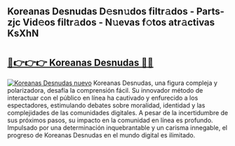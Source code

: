 ## Koreanas Desnudas D𝚎sn𝚞dos filtr𝚊dos - Parts-zjc Vid𝚎os filtr𝚊dos - N𝚞evas f𝚘tos atr𝚊ctivas KsXhN

# <h2><a href="http://mb5k5y4.tromn.icu/?c=Koreanas+Desnudas">🔗👉👉👉 Koreanas Desnudas 🔗🔗</a></h2>

[![Koreanas Desnudas nuevo](https://i.imgur.com/pEAQMta.gif)](http://mb5k5y4.tromn.icu/?c=Koreanas+Desnudas)
Koreanas Desnudas, una figura compleja y polarizadora, desafía la comprensión fácil. Su innovador método de interactuar con el público en línea ha cautivado y enfurecido a los espectadores, estimulando debates sobre moralidad, identidad y las complejidades de las comunidades digitales. A pesar de la incertidumbre de sus próximos pasos, su impacto en la comunidad en línea es profundo. Impulsado por una determinación inquebrantable y un carisma innegable, el progreso de Koreanas Desnudas en el mundo digital es ilimitado.
